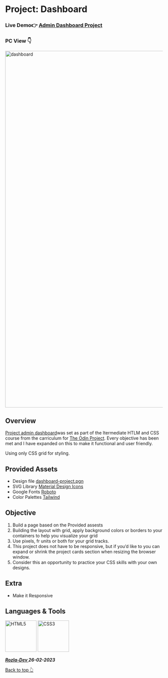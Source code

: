# Project: Dashboard

### Live Demo:point_right: <a href="https://curveservices.github.io/dashboard/" target="blank_">Admin Dashboard Project</a>

### PC View :point_down:
<img width="1137" alt="dashboard" src="https://user-images.githubusercontent.com/101556296/221431392-77596deb-68ef-47a0-ae47-39d662ded89a.png">

## Overview 

<a href="https://www.theodinproject.com/lessons/node-path-intermediate-html-and-css-admin-dashboard"> Project admin dashboard</a>was set as part of the Itermediate HTLM and CSS course from the carriculum for <a href="https://www.theodinproject.com/">The Odin Project</a>. Every objective has been met and I have expanded on this to make it functional and user friendly.

Using only CSS grid for styling.

## Provided Assets

- Design file <a href="https://cdn.statically.io/gh/TheOdinProject/curriculum/43cc6ab69fdfbef40d431a65677d2144668930ac/intermediate_html_css/grid/project_admin_dashboard/imgs/dashboard-project.png">dashboard-project.pgn</a>
- SVG Library <a href="https://pictogrammers.com/library/mdi/"> Material Design Icons</a>
- Google Fonts <a href="https://fonts.google.com/?query=Roboto"> Roboto</a>
- Color Palettes <a href="https://tailwindcss.com/docs/customizing-colors">Tailwind</a>

## Objective 

1. Build a page based on the Provided assests
2. Building the layout with grid, apply background colors or borders to your containers to help you visualize your grid
3. Use pixels, fr units or both for your grid tracks.
4. This project does not have to be responsive, but if you’d like to you can expand or shrink the project cards section when resizing the browser window.
5. Consider this an opportunity to practice your CSS skills with your own designs.

## Extra

- Make it Responsive

## Languages & Tools

<!-- <img width="100" alt="Javascript" src="https://cdn.jsdelivr.net/gh/devicons/devicon/icons/javascript/javascript-plain.svg" />  -->
<img width="100" alt="HTML5" src="https://cdn.jsdelivr.net/gh/devicons/devicon/icons/html5/html5-plain-wordmark.svg" /> 
<img width="100" alt="CSS3" src="https://cdn.jsdelivr.net/gh/devicons/devicon/icons/css3/css3-plain-wordmark.svg" />
          


***<a href="https://twitter.com/Crypto_Rozla">Rozla-Dev </a> 26-02-2023***


[Back to top 👆](#project-dashboard)



